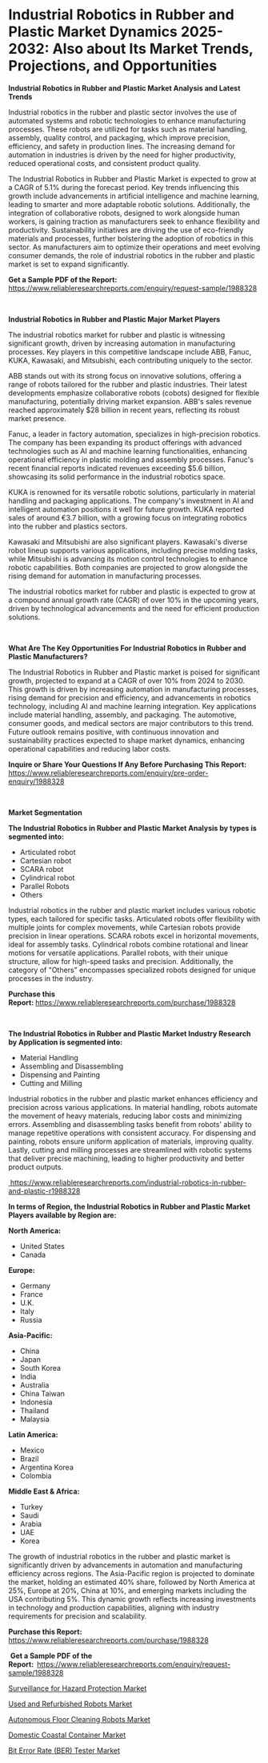 <p><h1>Industrial Robotics in Rubber and Plastic Market Dynamics 2025-2032: Also about Its Market Trends, Projections, and Opportunities</h1></p><p><strong>Industrial Robotics in Rubber and Plastic Market Analysis and Latest Trends</strong></p>
<p><p>Industrial robotics in the rubber and plastic sector involves the use of automated systems and robotic technologies to enhance manufacturing processes. These robots are utilized for tasks such as material handling, assembly, quality control, and packaging, which improve precision, efficiency, and safety in production lines. The increasing demand for automation in industries is driven by the need for higher productivity, reduced operational costs, and consistent product quality.</p><p>The Industrial Robotics in Rubber and Plastic Market is expected to grow at a CAGR of 5.1% during the forecast period. Key trends influencing this growth include advancements in artificial intelligence and machine learning, leading to smarter and more adaptable robotic solutions. Additionally, the integration of collaborative robots, designed to work alongside human workers, is gaining traction as manufacturers seek to enhance flexibility and productivity. Sustainability initiatives are driving the use of eco-friendly materials and processes, further bolstering the adoption of robotics in this sector. As manufacturers aim to optimize their operations and meet evolving consumer demands, the role of industrial robotics in the rubber and plastic market is set to expand significantly.</p></p>
<p><strong>Get a Sample PDF of the Report:&nbsp;</strong> <a href="https://www.reliableresearchreports.com/enquiry/request-sample/1988328?utm_campaign=11&utm_medium=2&utm_source=Github&utm_content=ia&utm_term=02032025&utm_id=industrial-robotics-in-rubber-and-plastic">https://www.reliableresearchreports.com/enquiry/request-sample/1988328</a></p>
<p>&nbsp;</p>
<p><strong>Industrial Robotics in Rubber and Plastic Major Market Players</strong></p>
<p><p>The industrial robotics market for rubber and plastic is witnessing significant growth, driven by increasing automation in manufacturing processes. Key players in this competitive landscape include ABB, Fanuc, KUKA, Kawasaki, and Mitsubishi, each contributing uniquely to the sector.</p><p>ABB stands out with its strong focus on innovative solutions, offering a range of robots tailored for the rubber and plastic industries. Their latest developments emphasize collaborative robots (cobots) designed for flexible manufacturing, potentially driving market expansion. ABB's sales revenue reached approximately $28 billion in recent years, reflecting its robust market presence.</p><p>Fanuc, a leader in factory automation, specializes in high-precision robotics. The company has been expanding its product offerings with advanced technologies such as AI and machine learning functionalities, enhancing operational efficiency in plastic molding and assembly processes. Fanuc's recent financial reports indicated revenues exceeding $5.6 billion, showcasing its solid performance in the industrial robotics space.</p><p>KUKA is renowned for its versatile robotic solutions, particularly in material handling and packaging applications. The company's investment in AI and intelligent automation positions it well for future growth. KUKA reported sales of around €3.7 billion, with a growing focus on integrating robotics into the rubber and plastics sectors.</p><p>Kawasaki and Mitsubishi are also significant players. Kawasaki's diverse robot lineup supports various applications, including precise molding tasks, while Mitsubishi is advancing its motion control technologies to enhance robotic capabilities. Both companies are projected to grow alongside the rising demand for automation in manufacturing processes.</p><p>The industrial robotics market for rubber and plastic is expected to grow at a compound annual growth rate (CAGR) of over 10% in the upcoming years, driven by technological advancements and the need for efficient production solutions.</p></p>
<p>&nbsp;</p>
<p><strong>What Are The Key Opportunities For Industrial Robotics in Rubber and Plastic Manufacturers?</strong></p>
<p><p>The Industrial Robotics in Rubber and Plastic market is poised for significant growth, projected to expand at a CAGR of over 10% from 2024 to 2030. This growth is driven by increasing automation in manufacturing processes, rising demand for precision and efficiency, and advancements in robotics technology, including AI and machine learning integration. Key applications include material handling, assembly, and packaging. The automotive, consumer goods, and medical sectors are major contributors to this trend. Future outlook remains positive, with continuous innovation and sustainability practices expected to shape market dynamics, enhancing operational capabilities and reducing labor costs.</p></p>
<p><strong>Inquire or Share Your Questions If Any Before Purchasing This Report:</strong> <a href="https://www.reliableresearchreports.com/enquiry/pre-order-enquiry/1988328?utm_campaign=11&utm_medium=2&utm_source=Github&utm_content=ia&utm_term=02032025&utm_id=industrial-robotics-in-rubber-and-plastic">https://www.reliableresearchreports.com/enquiry/pre-order-enquiry/1988328</a></p>
<p>&nbsp;</p>
<p><strong>Market Segmentation</strong></p>
<p><strong>The Industrial Robotics in Rubber and Plastic Market Analysis by types is segmented into:</strong></p>
<p><ul><li>Articulated robot</li><li>Cartesian robot</li><li>SCARA robot</li><li>Cylindrical robot</li><li>Parallel Robots</li><li>Others</li></ul></p>
<p><p>Industrial robotics in the rubber and plastic market includes various robotic types, each tailored for specific tasks. Articulated robots offer flexibility with multiple joints for complex movements, while Cartesian robots provide precision in linear operations. SCARA robots excel in horizontal movements, ideal for assembly tasks. Cylindrical robots combine rotational and linear motions for versatile applications. Parallel robots, with their unique structure, allow for high-speed tasks and precision. Additionally, the category of "Others" encompasses specialized robots designed for unique processes in the industry.</p></p>
<p><strong>Purchase this Report:&nbsp;</strong><a href="https://www.reliableresearchreports.com/purchase/1988328?utm_campaign=11&utm_medium=2&utm_source=Github&utm_content=ia&utm_term=02032025&utm_id=industrial-robotics-in-rubber-and-plastic">https://www.reliableresearchreports.com/purchase/1988328</a></p>
<p>&nbsp;</p>
<p><strong>The Industrial Robotics in Rubber and Plastic Market Industry Research by Application is segmented into:</strong></p>
<p><ul><li>Material Handling</li><li>Assembling and Disassembling</li><li>Dispensing and Painting</li><li>Cutting and Milling</li></ul></p>
<p><p>Industrial robotics in the rubber and plastic market enhances efficiency and precision across various applications. In material handling, robots automate the movement of heavy materials, reducing labor costs and minimizing errors. Assembling and disassembling tasks benefit from robots' ability to manage repetitive operations with consistent accuracy. For dispensing and painting, robots ensure uniform application of materials, improving quality. Lastly, cutting and milling processes are streamlined with robotic systems that deliver precise machining, leading to higher productivity and better product outputs.</p></p>
<p><a href="https://www.reliableresearchreports.com/industrial-robotics-in-rubber-and-plastic-r1988328?utm_campaign=11&utm_medium=2&utm_source=Github&utm_content=ia&utm_term=02032025&utm_id=industrial-robotics-in-rubber-and-plastic">&nbsp;https://www.reliableresearchreports.com/industrial-robotics-in-rubber-and-plastic-r1988328</a></p>
<p><strong>In terms of Region, the Industrial Robotics in Rubber and Plastic Market Players available by Region are:</strong></p>
<p>
    <p> <strong> North America: </strong>
        <ul>
            <li>United States</li>
            <li>Canada</li>
        </ul>
        </p> 
    <p> <strong> Europe: </strong>
        <ul>
            <li>Germany</li>
            <li>France</li>
            <li>U.K.</li>
            <li>Italy</li>
            <li>Russia</li>
        </ul>
        </p> 
    <p> <strong> Asia-Pacific: </strong>
        <ul>
            <li>China</li>
            <li>Japan</li>
            <li>South Korea</li>
            <li>India</li>
            <li>Australia</li>
            <li>China Taiwan</li>
            <li>Indonesia</li>
            <li>Thailand</li>
            <li>Malaysia</li>
        </ul>
        </p> 
    <p> <strong> Latin America: </strong>
        <ul>
            <li>Mexico</li>
            <li>Brazil</li>
            <li>Argentina Korea</li>
            <li>Colombia</li>
        </ul>
        </p> 
    <p> <strong> Middle East & Africa: </strong>
        <ul>
            <li>Turkey</li>
            <li>Saudi</li>
            <li>Arabia</li>
            <li>UAE</li>
            <li>Korea</li>
        </ul>
    </p>
    </p>
<p><p>The growth of industrial robotics in the rubber and plastic market is significantly driven by advancements in automation and manufacturing efficiency across regions. The Asia-Pacific region is projected to dominate the market, holding an estimated 40% share, followed by North America at 25%, Europe at 20%, China at 10%, and emerging markets including the USA contributing 5%. This dynamic growth reflects increasing investments in technology and production capabilities, aligning with industry requirements for precision and scalability.</p></p>
<p><strong>Purchase this Report: </strong><a href="https://www.reliableresearchreports.com/purchase/1988328?utm_campaign=11&utm_medium=2&utm_source=Github&utm_content=ia&utm_term=02032025&utm_id=industrial-robotics-in-rubber-and-plastic">https://www.reliableresearchreports.com/purchase/1988328</a></p>
<p>&nbsp;<strong>Get a Sample PDF of the Report:&nbsp;&nbsp;</strong><a href="https://www.reliableresearchreports.com/enquiry/request-sample/1988328?utm_campaign=11&utm_medium=2&utm_source=Github&utm_content=ia&utm_term=02032025&utm_id=industrial-robotics-in-rubber-and-plastic">https://www.reliableresearchreports.com/enquiry/request-sample/1988328</a></p>
<p><strong></strong></p>
<p><p><a href="https://github.com/lanuskarnajc/Market-Research-Report-List-1/blob/main/surveillance-for-hazard-protection-market.md?utm_campaign=11&utm_medium=2&utm_source=Github&utm_content=ia&utm_term=02032025&utm_id=industrial-robotics-in-rubber-and-plastic">Surveillance for Hazard Protection Market</a></p><p><a href="https://github.com/shirlantosx7/Market-Research-Report-List-1/blob/main/used-and-refurbished-robots-market.md?utm_campaign=11&utm_medium=2&utm_source=Github&utm_content=ia&utm_term=02032025&utm_id=industrial-robotics-in-rubber-and-plastic">Used and Refurbished Robots Market</a></p><p><a href="https://github.com/ziwersekos/Market-Research-Report-List-1/blob/main/autonomous-floor-cleaning-robots-market.md?utm_campaign=11&utm_medium=2&utm_source=Github&utm_content=ia&utm_term=02032025&utm_id=industrial-robotics-in-rubber-and-plastic">Autonomous Floor Cleaning Robots Market</a></p><p><a href="https://github.com/styeslobann2/Market-Research-Report-List-1/blob/main/domestic-coastal-container-market.md?utm_campaign=11&utm_medium=2&utm_source=Github&utm_content=ia&utm_term=02032025&utm_id=industrial-robotics-in-rubber-and-plastic">Domestic Coastal Container Market</a></p><p><a href="https://github.com/raquinyagua/Market-Research-Report-List-1/blob/main/bit-error-rate-ber-tester-market.md?utm_campaign=11&utm_medium=2&utm_source=Github&utm_content=ia&utm_term=02032025&utm_id=industrial-robotics-in-rubber-and-plastic">Bit Error Rate (BER) Tester Market</a></p></p>